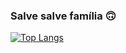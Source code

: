 ### Salve salve família 🙃
[![Top Langs](https://github-readme-stats.vercel.app/api/top-langs/?username=GustavoYamauchi&layout=default)](https://github.com/anuraghazra/github-readme-stats)
<!--
**GustavoYamauchi/GustavoYamauchi** is a ✨ _special_ ✨ repository because its `README.md` (this file) appears on your GitHub profile.

Here are some ideas to get you started:

- 🔭 I’m currently working on ...
- 🌱 I’m currently learning ...
- 👯 I’m looking to collaborate on ...
- 🤔 I’m looking for help with ...
- 💬 Ask me about ...
- 📫 How to reach me: ...
- 😄 Pronouns: ...
- ⚡ Fun fact: ...
-->
